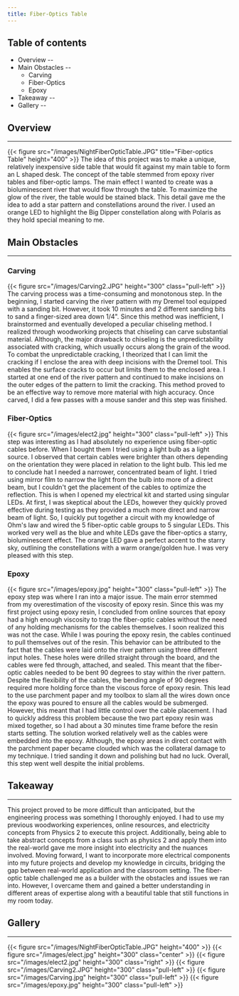```yaml
---
title: Fiber-Optics Table
---
```


## Table of contents

* Overview
--
* Main Obstacles
--
  - Carving
  - Fiber-Optics
  - Epoxy
* Takeaway
--
* Gallery
--


## Overview
----
{{< figure src="/images/NightFiberOpticTable.JPG" title="Fiber-optics Table" height="400" >}}
The idea of this project was to make a unique, relatively inexpensive side table
that would fit against my main table to form an L shaped desk. The concept of the table 
stemmed from epoxy river tables and fiber-optic lamps. The main effect I wanted to create was
a bioluminescent river that would flow through the table. To maximize the glow of the river,
the table would be stained black. This detail gave me the idea to add a 
star pattern and constellations around the river. I used an orange LED to highlight the 
Big Dipper constellation along with Polaris as they hold special meaning to me.

## Main Obstacles
----
### Carving
{{< figure src="/images/Carving2.JPG" height="300" class="pull-left"  >}} 
The carving process was a time-consuming and monotonous step. In the beginning, I started carving the river pattern with 
my Dremel tool equipped with a sanding bit. However, it took 10 minutes and 2 different sanding bits to sand a finger-sized area down 1/4". 
Since this method was inefficient, I brainstormed and eventually developed a peculiar chiseling method. I realized 
through woodworking projects that chiseling can carve substantial material. Although, the major drawback to 
chiseling is the unpredictability associated with cracking, which usually occurs along the grain of the wood.  To combat the unpredictable cracking, 
I theorized that I can limit the cracking if I enclose the area with
deep incisions with the Dremel tool. This enables the surface cracks to occur but limits them to the enclosed area. I 
started at one end of the river pattern and continued to make incisions on the outer edges of the pattern to limit the 
cracking. This method proved to be an effective way to remove more material with high accuracy. Once carved, I did a few 
passes with a mouse sander and this step was finished. 

### Fiber-Optics
{{< figure src="/images/elect2.jpg" height="300" class="pull-left"  >}} 
This step was interesting as I had absolutely no experience using fiber-optic cables before. 
When I bought them I tried using a light bulb as a light source. I observed that certain cables were brighter than others depending 
on the orientation they were placed in relation to the light bulb. This led me to conclude hat I needed a narrower, concentrated beam of light. I tried 
using mirror film to narrow the light from the bulb into more of a direct beam, but I couldn't get the placement of the cables to optimize the reflection. This is 
when I opened my electrical kit and started using singular LEDs. At first, I was skeptical about the LEDs, however they quickly proved effective 
during testing as they provided a much more direct and narrow beam of light. So, I quickly put together a circuit with my knowledge of Ohm's law and wired 
the 5 fiber-optic cable groups to 5 singular LEDs. This worked very well as the blue and white LEDs gave the fiber-optics a starry, bioluminescent effect.
The orange LED gave a perfect accent to the starry sky, outlining the constellations with a warm orange/golden hue. I was 
very pleased with this step. 

### Epoxy
{{< figure src="/images/epoxy.jpg" height="300" class="pull-left"  >}} 
The epoxy step was where I ran into a major issue. The main error stemmed from my overestimation of the viscosity of
epoxy resin. Since this was my first project using epoxy resin, I concluded from online sources that epoxy had a high 
enough viscosity to trap the fiber-optic cables without the need of any holding mechanisms for the cables themselves.
I soon realized this was not the case. While I was pouring the epoxy resin, the cables continued to pull themselves out of the 
resin. This behavior can be attributed to the fact that the cables were laid onto the river pattern using three different input holes. 
These holes were drilled straight through the board, and the cables were fed through, attached, and sealed. This meant that the 
fiber-optic cables needed to be bent 90 degrees to stay within the river pattern. Despite the flexibility of the cables, the bending 
angle of 90 degrees required more holding force than the viscous force of epoxy resin. This lead to the use parchment paper and 
my toolbox to slam all the wires down once the epoxy was poured to ensure all the cables would be submerged. However, this 
meant that I had little control over the cable placement. I had to quickly address this problem because the two part epoxy 
resin was mixed together, so I had about a 30 minutes time frame before the resin starts setting. The solution worked relatively well 
as the cables were embedded into the epoxy. Although, the epoxy areas in direct contact with the parchment paper became clouded which 
was the collateral damage to my technique. I tried sanding it down and polishing but had no luck. Overall, this step went well despite 
the initial problems. 


## Takeaway
----
This project proved to be more difficult than anticipated, but the engineering process was something I thoroughly enjoyed. 
I had to use my previous woodworking experiences, online resources, and electricity concepts from Physics 2 to execute this 
project. Additionally, being able to take abstract concepts from a class such as physics 2 and apply them into the real-world gave 
me more insight into electricity and the nuances involved. Moving forward, I want to incorporate more electrical components 
into my future projects and develop my knowledge in circuits, bridging the gap between real-world application and the classroom setting. 
The fiber-optic table challenged me as a builder with the obstacles and issues we ran into. However, I overcame them and gained a better 
understanding in different areas of expertise along with a beautiful table that still functions in my room today. 
## Gallery 
------

{{< figure src="/images/NightFiberOpticTable.JPG" height="400" >}}
{{< figure src="/images/elect.jpg" height="300" class="center"  >}} 
{{< figure src="/images/elect2.jpg" height="300" class="right"  >}} 
{{< figure src="/images/Carving2.JPG" height="300" class="pull-left"  >}} 
{{< figure src="/images/Carving.jpg" height="300" class="pull-left"  >}}
{{< figure src="/images/epoxy.jpg" height="300" class="pull-left"  >}} 
